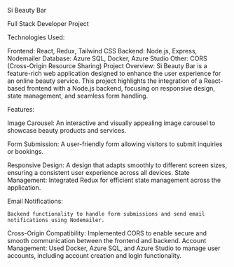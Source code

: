 Si Beauty Bar

Full Stack Developer Project

Technologies Used:

Frontend: React, Redux, Tailwind CSS
Backend: Node.js, Express, Nodemailer
Database: Azure SQL, Docker, Azure Studio
Other: CORS (Cross-Origin Resource Sharing)
Project Overview: Si Beauty Bar is a feature-rich web application designed to enhance the user experience for an online beauty service. This project highlights the integration of a React-based frontend with a Node.js backend, focusing on responsive design, state management, and seamless form handling.

Features:

Image Carousel:
An interactive and visually appealing image carousel to showcase beauty products and services.

Form Submission:
 A user-friendly form allowing visitors to submit inquiries or bookings.

Responsive Design:
A design that adapts smoothly to different screen sizes, ensuring a consistent user experience across all devices.
State Management: Integrated Redux for efficient state management across the application.

Email Notifications:

    Backend functionality to handle form submissions and send email notifications using Nodemailer.
Cross-Origin Compatibility: Implemented CORS to enable secure and smooth communication between the frontend and backend.
Account Management: Used Docker, Azure SQL, and Azure Studio to manage user accounts, including account creation and login functionality.
